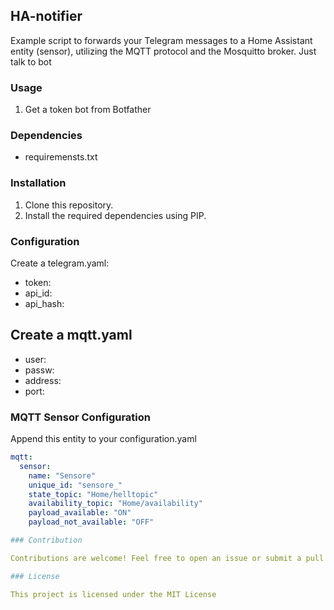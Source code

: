 ## HA-notifier
Example script to forwards your Telegram messages to a Home Assistant entity (sensor),
utilizing the MQTT protocol and the Mosquitto broker. 
Just talk to bot

### Usage

1. Get a token bot from Botfather

### Dependencies

- requiremensts.txt

### Installation

1. Clone this repository.
2. Install the required dependencies using PIP.

### Configuration

Create a telegram.yaml:

- token: 
- api_id: 
- api_hash: 

Create a mqtt.yaml
- 
- user: 
- passw: 
- address: 
- port: 

### MQTT Sensor Configuration
Append this entity to your configuration.yaml

```yaml
mqtt:
  sensor:
    name: "Sensore"
    unique_id: "sensore_"
    state_topic: "Home/helltopic"
    availability_topic: "Home/availability"
    payload_available: "ON"
    payload_not_available: "OFF"

### Contribution

Contributions are welcome! Feel free to open an issue or submit a pull request.

### License

This project is licensed under the MIT License

